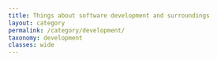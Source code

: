 ```yaml
---
title: Things about software development and surroundings
layout: category
permalink: /category/development/
taxonomy: development
classes: wide
---
```


